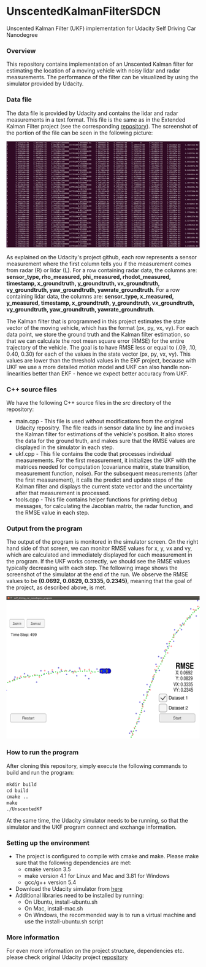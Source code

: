 # UnscentedKalmanFilterSDCN
Unscented Kalman Filter (UKF) implementation for Udacity Self Driving Car Nanodegree

### Overview
This repository contains implementation of an Unscented Kalman filter for estimating the location of a moving vehicle with noisy lidar and radar measurements. The performance of the filter can be visualized by using the simulator provided by Udacity. 

### Data file 
The data file is provided by Udacity and contains the lidar and radar measurements in a text format. This file is the same as in the Extended Kalman Filter project (see the corresponding [repository](https://github.com/bmalnar/ExtendedKalmanFilterSDCN)). The screenshot of the portion of the file can be seen in the following picture:

<img src="images/data_file_screenshot.png" width="700" alt="Data File Screenshot" />

As explained on the Udacity's project github, each row represents a sensor measurement where the first column tells you if the measurement comes from radar (R) or lidar (L). For a row containing radar data, the columns are: **sensor_type, rho_measured, phi_measured, rhodot_measured, timestamp, x_groundtruth, y_groundtruth, vx_groundtruth, vy_groundtruth, yaw_groundtruth, yawrate_groundtruth**. For a row containing lidar data, the columns are: **sensor_type, x_measured, y_measured, timestamp, x_groundtruth, y_groundtruth, vx_groundtruth, vy_groundtruth, yaw_groundtruth, yawrate_groundtruth**.

The Kalman filter that is programmed in this project estimates the state vector of the moving vehicle, which has the format (px, py, vx, vy). For each data point, we store the ground truth and the Kalman filter estimation, so that we can calculate the root mean square error (RMSE) for the entire trajectory of the vehicle. The goal is to have RMSE less or equal to (.09, .10, 0.40, 0.30) for each of the values in the state vector (px, py, vx, vy). This values are lower than the threshold values in the EKF project, because with UKF we use a more detailed motion model and UKF can also handle non-linearities better than EKF - hence we expect better accuracy from UKF.  

### C++ source files
We have the following C++ source files in the _src_ directory of the repository:

- main.cpp - This file is used without modifications from the original Udacity repositry. The file reads in sensor data line by line and invokes the Kalman filter for estimations of the vehicle's position. It also stores the data for the ground truth, and makes sure that the RMSE values are displayed in the simulator in each step.  
- ukf.cpp - This file contains the code that processes individual measurements. For the first measurement, it initializes the UKF with the matrices needed for computation (covariance matrix, state transition, measurement function, noise). For the subsequent measurements (after the first measurement), it calls the predict and update steps of the Kalman filter and displays the current state vector and the uncertainty after that measurement is processed. 
- tools.cpp - This file contains helper functions for printing debug messages, for calculating the Jacobian matrix, the radar function, and the RMSE value in each step. 

### Output from the program
The output of the program is monitored in the simulator screen. On the right hand side of that screen, we can monitor RMSE values for x, y, vx and vy, which are calculated and immediately displayed for each measurement in the program. If the UKF works correctly, we should see the RMSE values typically decreasing with each step. The following image shows the screenshot of the simulator at the end of the run. We observe the RMSE values to be **(0.0692, 0.0829, 0.3335, 0.2345)**, meaning that the goal of the project, as described above, is met. 

<img src="images/simulator_screenshot.png" width="700" alt="Data File Screenshot" />
 
### How to run the program
After cloning this repository, simply execute the following commands to build and run the program:
```
mkdir build
cd build
cmake ..
make
./UnscentedKF
```
At the same time, the Udacity simulator needs to be running, so that the simulator and the UKF program connect and exchange information. 

### Setting up the environment 
- The project is configured to compile with cmake and make. Please make sure that the following dependencies are met:
   - cmake version 3.5
   - make version 4.1 for Linux and Mac and 3.81 for Windows
   - gcc/g++ version 5.4
- Download the Udacity simulator from [here](https://github.com/udacity/self-driving-car-sim/releases/)
- Additional libraries need to be installed by running:
   - On Ubuntu, install-ubuntu.sh 
   - On Mac, install-mac.sh
   - On Windows, the recommended way is to run a virtual machine and use the install-ubuntu.sh script
   
### More information
For even more information on the project structure, dependencies etc. please check original Udacity project [repository](https://github.com/udacity/CarND-Unscented-Kalman-Filter-Project)

